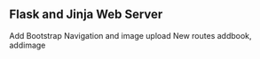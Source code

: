## Flask and Jinja Web Server

Add Bootstrap Navigation and image upload
New routes addbook, addimage
